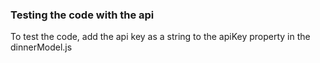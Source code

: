 ### Testing the code with the api
To test the code, add the api key as a string to the apiKey property in the dinnerModel.js
